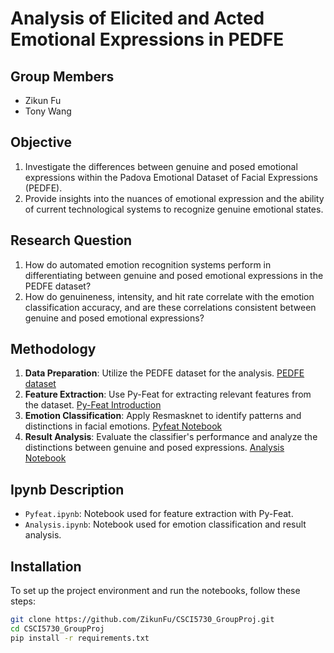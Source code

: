 # Analysis of Elicited and Acted Emotional Expressions in PEDFE

## Group Members
- Zikun Fu
- Tony Wang

## Objective
1. Investigate the differences between genuine and posed emotional expressions within the Padova Emotional Dataset of Facial Expressions (PEDFE).
2. Provide insights into the nuances of emotional expression and the ability of current technological systems to recognize genuine emotional states.

## Research Question
1. How do automated emotion recognition systems perform in differentiating between genuine and posed emotional expressions in the PEDFE dataset?
2. How do genuineness, intensity, and hit rate correlate with the emotion classification accuracy, and are these correlations consistent between genuine and posed emotional expressions?

## Methodology
1. **Data Preparation**: Utilize the PEDFE dataset for the analysis. [PEDFE dataset](https://link.springer.com/article/10.3758/s13428-022-01914-4)
2. **Feature Extraction**: Use Py-Feat for extracting relevant features from the dataset. [Py-Feat Introduction](https://py-feat.org/pages/intro.html)
3. **Emotion Classification**: Apply Resmasknet to identify patterns and distinctions in facial emotions. [Pyfeat Notebook](https://github.com/ZikunFu/CSCI5730_GroupProj/blob/master/Pyfeat.ipynb)
4. **Result Analysis**: Evaluate the classifier's performance and analyze the distinctions between genuine and posed expressions. [Analysis Notebook](https://github.com/ZikunFu/CSCI5730_GroupProj/blob/master/Analysis.ipynb)

## Ipynb Description
- `Pyfeat.ipynb`: Notebook used for feature extraction with Py-Feat.
- `Analysis.ipynb`: Notebook used for emotion classification and result analysis.

## Installation
To set up the project environment and run the notebooks, follow these steps:
```bash
git clone https://github.com/ZikunFu/CSCI5730_GroupProj.git
cd CSCI5730_GroupProj
pip install -r requirements.txt
